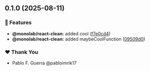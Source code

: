 ## 0.1.0 (2025-08-11)

### 🚀 Features

-   **@monolab/react-clean:** added cool ([f7e0cd4](https://github.com/pabloimrik17/monolab/commit/f7e0cd4))
-   **@monolab/react-clean:** added maybeCoolFunction ([09509d0](https://github.com/pabloimrik17/monolab/commit/09509d0))

### ❤️ Thank You

-   Pablo F. Guerra @pabloimrik17
